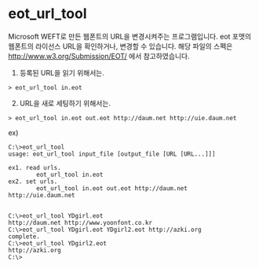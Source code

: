 eot_url_tool
============

Microsoft WEFT로 만든 웹폰트의 URL을 변경시켜주는 프로그램입니다.
eot 포맷의 웹폰트의 라이선스 URL을 확인하거나, 변경할 수 있습니다.
해당 파일의 스펙은 http://www.w3.org/Submission/EOT/ 에서 참고하였습니다.


1. 등록된 URL을 읽기 위해서는.
```
> eot_url_tool in.eot
```

2. URL을 새로 세팅하기 위해서는.
```
> eot_url_tool in.eot out.eot http://daum.net http://uie.daum.net
```

ex)
```
C:\>eot_url_tool
usage: eot_url_tool input_file [output_file [URL [URL...]]]

ex1. read urls.
        eot_url_tool in.eot
ex2. set urls.
        eot_url_tool in.eot out.eot http://daum.net http://uie.daum.net


C:\>eot_url_tool YDgirl.eot
http://daum.net http://www.yoonfont.co.kr
C:\>eot_url_tool YDgirl.eot YDgirl2.eot http://azki.org
complete.
C:\>eot_url_tool YDgirl2.eot
http://azki.org
C:\>
```
